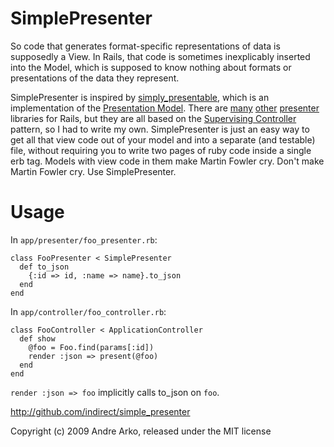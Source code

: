 SimplePresenter
===============

So code that generates format-specific representations of data is supposedly a View. In Rails, that code is sometimes inexplicably inserted into the Model, which is supposed to know nothing about formats or presentations of the data they represent.

SimplePresenter is inspired by [simply\_presentable](http://simply_presentable.richcollins.net), which is an implementation of the [Presentation Model](http://martinfowler.com/eaaDev/PresentationModel.html). There are [many](http://blog.jayfields.com/2007/03/rails-presenter-pattern.html) [other](http://gilesbowkett.blogspot.com/2007/10/my-version-of-rails-presenters.html) [presenter](http://jamesgolick.com/2008/7/28/introducing-activepresenter-the-presenter-library-you-already-know) libraries for Rails, but they are all based on the [Supervising Controller](http://martinfowler.com/eaaDev/SupervisingPresenter.html) pattern, so I had to write my own. SimplePresenter is just an easy way to get all that view code out of your model and into a separate (and testable) file, without requiring you to write two pages of ruby code inside a single erb tag. Models with view code in them make Martin Fowler cry. Don't make Martin Fowler cry. Use SimplePresenter.

Usage
=====

In `app/presenter/foo_presenter.rb`:

    class FooPresenter < SimplePresenter
      def to_json
        {:id => id, :name => name}.to_json
      end
    end

In `app/controller/foo_controller.rb`:

    class FooController < ApplicationController
      def show
        @foo = Foo.find(params[:id])
        render :json => present(@foo)
      end
    end

`render :json => foo` implicitly calls to\_json on `foo`.

http://github.com/indirect/simple_presenter

Copyright (c) 2009 Andre Arko, released under the MIT license